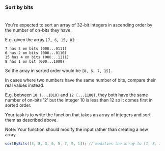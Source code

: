### Sort by bits

#

You're expected to sort an array of 32-bit integers in ascending order by the number of on-bits they have.

E.g. given the array `[7, 6, 15, 8]`:

```
7 has 3 on bits (000...0111)
6 has 2 on bits (000...0110)
15 has 4 on bits (000...1111)
8 has 1 on bit (000...1000)
```

So the array in sorted order would be `[8, 6, 7, 15]`.

In cases where two numbers have the same number of bits, compare their real values instead.

E.g. between `10 (...1010)` and `12 (...1100)`, they both have the same number of on-bits '2' but the integer 10 is less than 12 so it comes first in sorted order.

Your task is to write the function that takes an array of integers and sort them as described above.

Note: Your function should modify the input rather than creating a new array.

```javascript
sortByBits([3, 8, 3, 6, 5, 7, 9, 1]); // modifies the array to [1, 8, 3, 3, 5, 6, 9, 7]
```
